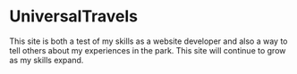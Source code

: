 # UniversalTravels
This site is both a test of my skills as a website developer and also a way to tell others about my experiences in the park. This site will continue to grow as my skills expand.

